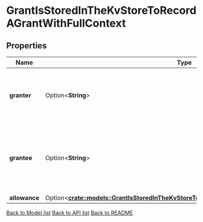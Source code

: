 # GrantIsStoredInTheKvStoreToRecordAGrantWithFullContext

## Properties

Name | Type | Description | Notes
------------ | ------------- | ------------- | -------------
**granter** | Option<**String**> | granter is the address of the user granting an allowance of their funds. | [optional]
**grantee** | Option<**String**> | grantee is the address of the user being granted an allowance of another user's funds. | [optional]
**allowance** | Option<[**crate::models::GrantIsStoredInTheKvStoreToRecordAGrantWithFullContextAllowance**](Grant_is_stored_in_the_KVStore_to_record_a_grant_with_full_context_allowance.md)> |  | [optional]

[Back to Model list](../README.md#documentation-for-models) [Back to API list](../README.md#documentation-for-api-endpoints) [Back to README](../README.md)


